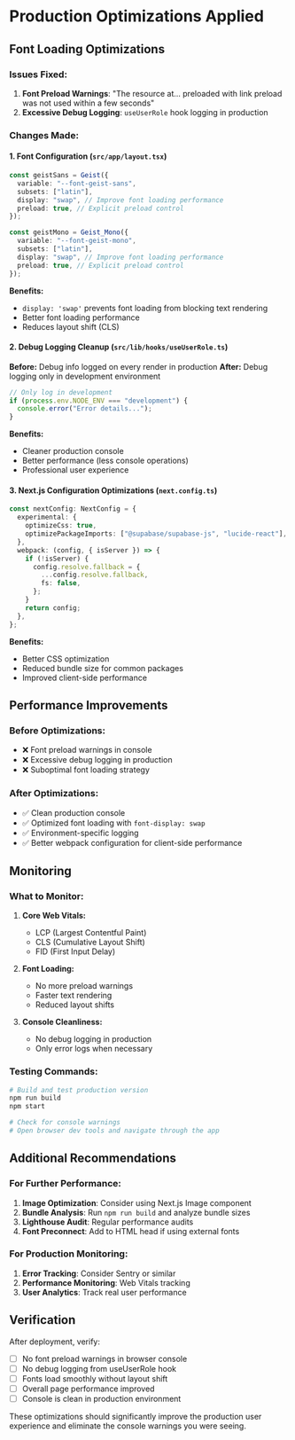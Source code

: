 # Production Optimizations Applied

## Font Loading Optimizations

### Issues Fixed:

1. **Font Preload Warnings**: "The resource at... preloaded with link preload was not used within a few seconds"
2. **Excessive Debug Logging**: `useUserRole` hook logging in production

### Changes Made:

#### 1. Font Configuration (`src/app/layout.tsx`)

```typescript
const geistSans = Geist({
  variable: "--font-geist-sans",
  subsets: ["latin"],
  display: "swap", // Improve font loading performance
  preload: true, // Explicit preload control
});

const geistMono = Geist_Mono({
  variable: "--font-geist-mono",
  subsets: ["latin"],
  display: "swap", // Improve font loading performance
  preload: true, // Explicit preload control
});
```

**Benefits:**

- `display: 'swap'` prevents font loading from blocking text rendering
- Better font loading performance
- Reduces layout shift (CLS)

#### 2. Debug Logging Cleanup (`src/lib/hooks/useUserRole.ts`)

**Before:** Debug info logged on every render in production
**After:** Debug logging only in development environment

```typescript
// Only log in development
if (process.env.NODE_ENV === "development") {
  console.error("Error details...");
}
```

**Benefits:**

- Cleaner production console
- Better performance (less console operations)
- Professional user experience

#### 3. Next.js Configuration Optimizations (`next.config.ts`)

```typescript
const nextConfig: NextConfig = {
  experimental: {
    optimizeCss: true,
    optimizePackageImports: ["@supabase/supabase-js", "lucide-react"],
  },
  webpack: (config, { isServer }) => {
    if (!isServer) {
      config.resolve.fallback = {
        ...config.resolve.fallback,
        fs: false,
      };
    }
    return config;
  },
};
```

**Benefits:**

- Better CSS optimization
- Reduced bundle size for common packages
- Improved client-side performance

## Performance Improvements

### Before Optimizations:

- ❌ Font preload warnings in console
- ❌ Excessive debug logging in production
- ❌ Suboptimal font loading strategy

### After Optimizations:

- ✅ Clean production console
- ✅ Optimized font loading with `font-display: swap`
- ✅ Environment-specific logging
- ✅ Better webpack configuration for client-side performance

## Monitoring

### What to Monitor:

1. **Core Web Vitals:**
   - LCP (Largest Contentful Paint)
   - CLS (Cumulative Layout Shift)
   - FID (First Input Delay)

2. **Font Loading:**
   - No more preload warnings
   - Faster text rendering
   - Reduced layout shifts

3. **Console Cleanliness:**
   - No debug logging in production
   - Only error logs when necessary

### Testing Commands:

```bash
# Build and test production version
npm run build
npm start

# Check for console warnings
# Open browser dev tools and navigate through the app
```

## Additional Recommendations

### For Further Performance:

1. **Image Optimization**: Consider using Next.js Image component
2. **Bundle Analysis**: Run `npm run build` and analyze bundle sizes
3. **Lighthouse Audit**: Regular performance audits
4. **Font Preconnect**: Add to HTML head if using external fonts

### For Production Monitoring:

1. **Error Tracking**: Consider Sentry or similar
2. **Performance Monitoring**: Web Vitals tracking
3. **User Analytics**: Track real user performance

## Verification

After deployment, verify:

- [ ] No font preload warnings in browser console
- [ ] No debug logging from useUserRole hook
- [ ] Fonts load smoothly without layout shift
- [ ] Overall page performance improved
- [ ] Console is clean in production environment

These optimizations should significantly improve the production user experience and eliminate the console warnings you were seeing.
